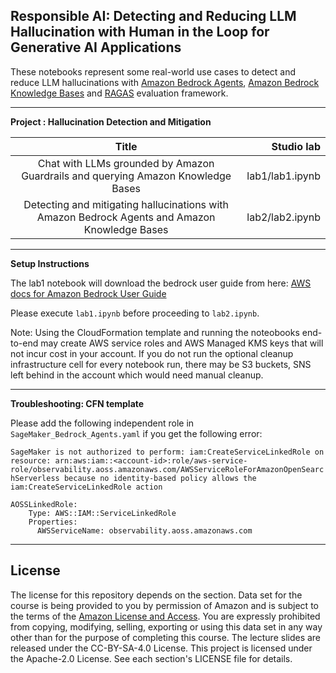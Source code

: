 ## Responsible AI: Detecting and Reducing LLM Hallucination with Human in the Loop for Generative AI Applications

These notebooks represent some real-world use cases to detect and reduce LLM hallucinations with [Amazon Bedrock Agents](https://aws.amazon.com/bedrock/agents/), [Amazon Bedrock Knowledge Bases](https://aws.amazon.com/bedrock/knowledge-bases/) and [RAGAS](https://docs.ragas.io/en/stable/) evaluation framework.

---

__Project : Hallucination Detection and Mitigation__

| Title | Studio lab |
| :---: | ---: |
| Chat with LLMs grounded by Amazon Guardrails and querying Amazon Knowledge Bases | lab1/lab1.ipynb|
| Detecting and mitigating hallucinations with Amazon Bedrock Agents and Amazon Knowledge Bases | lab2/lab2.ipynb|
---

__Setup Instructions__

The lab1 notebook will download the bedrock user guide from here: [AWS docs for Amazon Bedrock User Guide](https://docs.aws.amazon.com/pdfs/bedrock/latest/userguide/bedrock-ug.pdf )

Please execute `lab1.ipynb` before proceeding to `lab2.ipynb`.

Note: Using the CloudFormation template and running the noteobooks end-to-end may create AWS service roles and AWS Managed KMS keys that will not incur cost in your account. If you do not run the optional cleanup infrastructure cell for every notebook run, there may be S3 buckets, SNS left behind in the account which would need manual cleanup.

---
__Troubleshooting: CFN template__

Please add the following independent role in `SageMaker_Bedrock_Agents.yaml` if you get the following error:

`SageMaker is not authorized to perform: iam:CreateServiceLinkedRole on resource: arn:aws:iam::<account-id>:role/aws-service-role/observability.aoss.amazonaws.com/AWSServiceRoleForAmazonOpenSearchServerless because no identity-based policy allows the iam:CreateServiceLinkedRole action`


```
AOSSLinkedRole:
    Type: AWS::IAM::ServiceLinkedRole
    Properties:
      AWSServiceName: observability.aoss.amazonaws.com
```

---

## License

The license for this repository depends on the section.  Data set for the course is being provided to you by permission of Amazon and is subject to the terms of the [Amazon License and Access](https://www.amazon.com/gp/help/customer/display.html?nodeId=201909000). You are expressly prohibited from copying, modifying, selling, exporting or using this data set in any way other than for the purpose of completing this course. The lecture slides are released under the CC-BY-SA-4.0 License.  This project is licensed under the Apache-2.0 License. See each section's LICENSE file for details.
